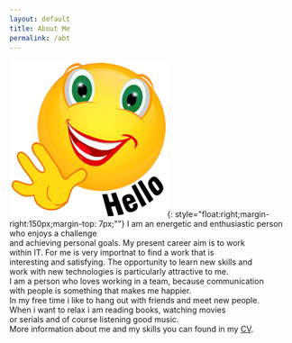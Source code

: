 ```yaml
---
layout: default
title: About Me
permalink: /abt
---
```

![alt text](/image/smiley.gif "Logo Title Text 1"){: style="float:right;margin-right:150px;margin-top: 7px;""} 
I am an energetic and enthusiastic person who enjoys a challenge<br> and achieving personal goals. My present career aim is to work <br>within IT. For me is very importnat to find a work that is<br> interesting and satisfying. 
The opportunity to learn new skills and  <br> work with new technologies is particularly attractive to me.
<br>
I am a person who loves working in a team, because communication<br> with people is something that makes me happier. <br> In my free time i like to hang out with friends and meet new people.
<br>When i want to relax i am reading books, watching movies <br> or serials and of course listening good music. <br>
More information about me and my skills you can found in my [CV](/cv "Title").




